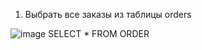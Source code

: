 1)	Выбрать все заказы из таблицы orders
    
![image](https://github.com/user-attachments/assets/c438fe55-1887-40e6-902c-cf260e1c5da3)
SELECT * FROM ORDER
